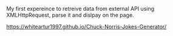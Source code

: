 My first expereince to retreive data from external API using XMLHttpRequest, parse it and dislpay on the page.

https://whiteartur1997.github.io/Chuck-Norris-Jokes-Generator/
